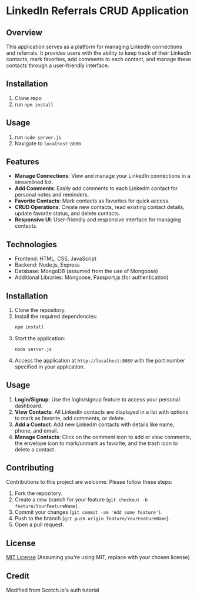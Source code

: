 # LinkedIn Referrals CRUD Application

## Overview

This application serves as a platform for managing LinkedIn connections and referrals. It provides users with the ability to keep track of their LinkedIn contacts, mark favorites, add comments to each contact, and manage these contacts through a user-friendly interface.

## Installation

1. Clone repo
2. run `npm install`

## Usage

1. run `node server.js`
2. Navigate to `localhost:8080`

## Features

- **Manage Connections**: View and manage your LinkedIn connections in a streamlined list.
- **Add Comments**: Easily add comments to each LinkedIn contact for personal notes and reminders.
- **Favorite Contacts**: Mark contacts as favorites for quick access.
- **CRUD Operations**: Create new contacts, read existing contact details, update favorite status, and delete contacts.
- **Responsive UI**: User-friendly and responsive interface for managing contacts.

## Technologies

- Frontend: HTML, CSS, JavaScript
- Backend: Node.js, Express
- Database: MongoDB (assumed from the use of Mongoose)
- Additional Libraries: Mongoose, Passport.js (for authentication)

## Installation

1. Clone the repository.
2. Install the required dependencies:
   ```bash
   npm install
   ```
3. Start the application:
   ```bash
   node server.js
   ```
4. Access the application at `http://localhost:8080` with the port number specified in your application.

## Usage

1. **Login/Signup**: Use the login/signup feature to access your personal dashboard.
2. **View Contacts**: All LinkedIn contacts are displayed in a list with options to mark as favorite, add comments, or delete.
3. **Add a Contact**: Add new LinkedIn contacts with details like name, phone, and email.
4. **Manage Contacts**: Click on the comment icon to add or view comments, the envelope icon to mark/unmark as favorite, and the trash icon to delete a contact.

## Contributing

Contributions to this project are welcome. Please follow these steps:

1. Fork the repository.
2. Create a new branch for your feature (`git checkout -b feature/YourFeatureName`).
3. Commit your changes (`git commit -am 'Add some feature'`).
4. Push to the branch (`git push origin feature/YourFeatureName`).
5. Open a pull request.

## License

[MIT License](LICENSE.md) (Assuming you're using MIT, replace with your chosen license)

## Credit

Modified from Scotch.io's auth tutorial
